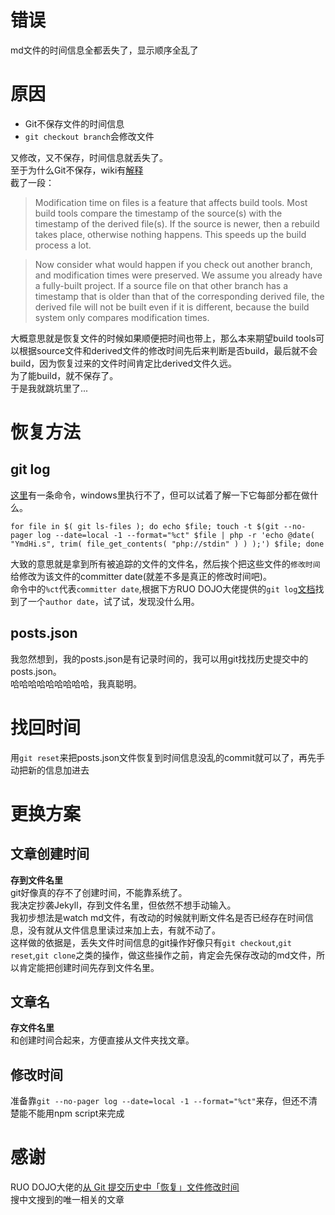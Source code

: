 [mTime]:#(1534521862989)
<!---
把添加上的功能和文章都push到github上之后就上床准备睡觉了，用手机看了看文章目录，发现顺序全乱了，全都是8月4号。
去电脑上一看发现md文件的创建时间全都变成8月4号了，心中一凉...
--->
# 错误
md文件的时间信息全都丢失了，显示顺序全乱了  
# 原因

* Git不保存文件的时间信息
* `git checkout branch`会修改文件  

又修改，又不保存，时间信息就丢失了。  
至于为什么Git不保存，wiki有[解释](https://git.wiki.kernel.org/index.php/Git_FAQ#Why_isn.27t_Git_preserving_modification_time_on_files.3F)  
截了一段：  
> Modification time on files is a feature that affects build tools. Most build tools compare the timestamp of the source(s) with the timestamp of the derived file(s). If the source is newer, then a rebuild takes place, otherwise nothing happens. This speeds up the build process a lot.

> Now consider what would happen if you check out another branch, and modification times were preserved. We assume you already have a fully-built project. If a source file on that other branch has a timestamp that is older than that of the corresponding derived file, the derived file will not be built even if it is different, because the build system only compares modification times.  

大概意思就是恢复文件的时候如果顺便把时间也带上，那么本来期望build tools可以根据source文件和derived文件的修改时间先后来判断是否build，最后就不会build，因为恢复过来的文件时间肯定比derived文件久远。  
为了能build，就不保存了。  
于是我就跳坑里了...  
# 恢复方法  
## git log
[这里](https://www.commandlinefu.com/commands/view/14335/reset-the-last-modified-time-for-each-file-in-a-git-repo-to-its-last-commit-time)有一条命令，windows里执行不了，但可以试着了解一下它每部分都在做什么。  
```
for file in $( git ls-files ); do echo $file; touch -t $(git --no-pager log --date=local -1 --format="%ct" $file | php -r 'echo @date( "YmdHi.s", trim( file_get_contents( "php://stdin" ) ) );') $file; done
```  
大致的意思就是拿到所有被追踪的文件的文件名，然后挨个把这些文件的`修改时间`给修改为该文件的committer date(就差不多是真正的修改时间吧)。  
命令中的`%ct`代表`committer date`,根据下方RUO DOJO大佬提供的`git log`[文档](https://git-scm.com/docs/git-log)找到了一个`author date`，试了试，发现没什么用。  
## posts.json
我忽然想到，我的posts.json是有记录时间的，我可以用git找找历史提交中的posts.json。  
哈哈哈哈哈哈哈哈哈，我真聪明。
# 找回时间
用`git reset`来把posts.json文件恢复到时间信息没乱的commit就可以了，再先手动把新的信息加进去
# 更换方案
## 文章创建时间
**存到文件名里**  
git好像真的存不了创建时间，不能靠系统了。  
我决定抄袭Jekyll，存到文件名里，但依然不想手动输入。  
我初步想法是watch md文件，有改动的时候就判断文件名是否已经存在时间信息，没有就从文件信息里读过来加上去，有就不动了。  
这样做的依据是，丢失文件时间信息的git操作好像只有`git checkout`,`git reset`,`git clone`之类的操作，做这些操作之前，肯定会先保存改动的md文件，所以肯定能把创建时间先存到文件名里。
## 文章名
**存文件名里**  
和创建时间合起来，方便直接从文件夹找文章。  
## 修改时间
准备靠`git --no-pager log --date=local -1 --format="%ct"`来存，但还不清楚能不能用npm script来完成  
# 感谢
RUO DOJO大佬的[从 Git 提交历史中「恢复」文件修改时间](https://blog.jamespan.me/2016/04/24/restore-files-modification-time-in-git)  
搜中文搜到的唯一相关的文章